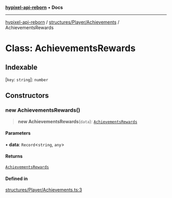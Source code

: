 [**hypixel-api-reborn**](../../../../README.md) • **Docs**

***

[hypixel-api-reborn](../../../../modules.md) / [structures/Player/Achievements](../README.md) / AchievementsRewards

# Class: AchievementsRewards

## Indexable

 \[`key`: `string`\]: `number`

## Constructors

### new AchievementsRewards()

> **new AchievementsRewards**(`data`): [`AchievementsRewards`](AchievementsRewards.md)

#### Parameters

• **data**: `Record`\<`string`, `any`\>

#### Returns

[`AchievementsRewards`](AchievementsRewards.md)

#### Defined in

[structures/Player/Achievements.ts:3](https://github.com/Kathund/REBORN-docs-TEST/blob/226e7f6a62bb6bca87ef0828ac84e9098d59f860/src/structures/Player/Achievements.ts#L3)
